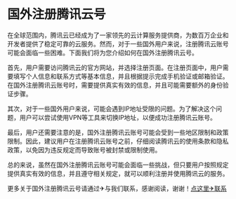 # 国外注册腾讯云号

在全球范围内，腾讯云已经成为了一家领先的云计算服务提供商，为数百万企业和开发者提供了稳定可靠的云服务。然而，对于一些国外用户来说，注册腾讯云账号可能会面临一些困难。下面我们将为您介绍如何在国外注册腾讯云号。

首先，用户需要访问腾讯云的官方网站，并选择注册页面。在注册页面中，用户需要填写个人信息和联系方式等基本信息，并且根据提示完成手机验证或邮箱验证。在国外注册腾讯云账号时，需要提供真实有效的信息，并且可能需要额外的身份验证步骤。

其次，对于一些国外用户来说，可能会遇到IP地址受限的问题。为了解决这个问题，用户可以尝试使用VPN等工具来切换IP地址，以便成功注册腾讯云账号。

最后，用户还需要注意的是，国外注册腾讯云账号可能会受到一些地区限制和政策限制。因此，建议用户在注册腾讯云账号之前，仔细阅读腾讯云的使用条款和隐私政策，以免因为违反规定而导致账号被封禁或限制使用。

总的来说，虽然在国外注册腾讯云账号可能会面临一些挑战，但只要用户按照规定提供真实有效的信息，并且遵守相关规定，就可以顺利注册并使用腾讯云的服务。

更多关于国外注册腾讯云号请通过✈与我们联系，感谢阅读，谢谢！[点这里✈联系](https://abc.k02.cc)